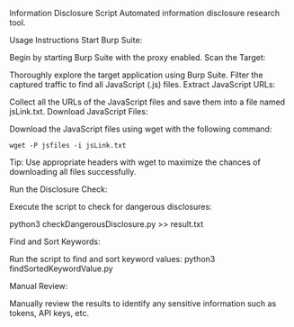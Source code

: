 Information Disclosure Script
Automated information disclosure research tool.

Usage Instructions
Start Burp Suite:

Begin by starting Burp Suite with the proxy enabled.
Scan the Target:

Thoroughly explore the target application using Burp Suite.
Filter the captured traffic to find all JavaScript (.js) files.
Extract JavaScript URLs:

Collect all the URLs of the JavaScript files and save them into a file named jsLink.txt.
Download JavaScript Files:

Download the JavaScript files using wget with the following command:

    wget -P jsfiles -i jsLink.txt

Tip: Use appropriate headers with wget to maximize the chances of downloading all files successfully.

Run the Disclosure Check:

Execute the script to check for dangerous disclosures:

  python3 checkDangerousDisclosure.py >> result.txt
  
Find and Sort Keywords:

Run the script to find and sort keyword values:
  python3 findSortedKeywordValue.py

Manual Review:

Manually review the results to identify any sensitive information such as tokens, API keys, etc.
